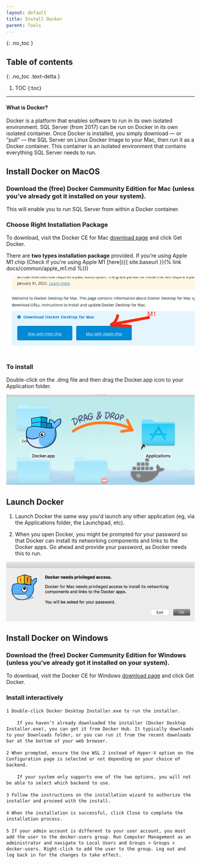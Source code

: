 ```yaml
---
layout: default
title: Install Docker
parent: Tools
---
```


{: .no_toc }

## Table of contents
{: .no_toc .text-delta }

 1. TOC
{:toc}

---

#### What is Docker? 
Docker is a platform that enables software to run in its own isolated environment. SQL Server (from 2017) can be run on Docker in its own isolated container. Once Docker is installed, you simply download — or “pull” — the SQL Server on Linux Docker Image to your Mac, then run it as a Docker container. This container is an isolated environment that contains everything SQL Server needs to run.

## Install Docker on MacOS

### Download the (free) Docker Community Edition for Mac (unless you’ve already got it installed on your system). 

This will enable you to run SQL Server from within a Docker container. 

 
### Choose Right Installation Package

To download, visit the Docker CE for Mac [download page](https://docs.docker.com/desktop/mac/install/) and click Get Docker. 

There are **two types installation package** provided. If you're using Apple M1 chip (Check if you're using Apple M1 [here]({{ site.baseurl }}{% link docs/common/apple_m1.md %}))

 ![](/assets/images/tools/docker/install-1.png)
 
### To install

Double-click on the .dmg file and then drag the Docker.app icon to your Application folder. 

 ![](/assets/images/tools/docker/install-2.png)



## Launch Docker 
 
1. Launch Docker the same way you'd launch any other application (eg, via the Applications folder, the Launchpad, etc). 
 
2. When you open Docker, you might be prompted for your password so that Docker can install its networking components and links to the Docker apps. Go ahead and provide your password, as Docker needs this to run. 

![](/assets/images/tools/docker/install-3.png)



## Install Docker on Windows

### Download the (free) Docker Community Edition for Windows (unless you’ve already got it installed on your system). 

To download, visit the Docker CE for Windows [download page](https://docs.docker.com/desktop/install/windows-install/) and click Get Docker. 


### Install interactively

    1 Double-click Docker Desktop Installer.exe to run the installer.

        If you haven’t already downloaded the installer (Docker Desktop Installer.exe), you can get it from Docker Hub. It typically downloads to your Downloads folder, or you can run it from the recent downloads bar at the bottom of your web browser.

    2 When prompted, ensure the Use WSL 2 instead of Hyper-V option on the Configuration page is selected or not depending on your choice of backend.

        If your system only supports one of the two options, you will not be able to select which backend to use.

    3 Follow the instructions on the installation wizard to authorize the installer and proceed with the install.

    4 When the installation is successful, click Close to complete the installation process.

    5 If your admin account is different to your user account, you must add the user to the docker-users group. Run Computer Management as an administrator and navigate to Local Users and Groups > Groups > docker-users. Right-click to add the user to the group. Log out and log back in for the changes to take effect.
